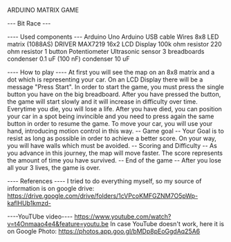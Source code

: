 ARDUINO MATRIX GAME

--- Bit Race ---

---- Used components ---
  Arduino Uno
  Arduino USB cable
  Wires
  8x8 LED matrix (1088AS)
  DRIVER MAX7219
  16x2 LCD Display
  100k ohm resistor
  220 ohm resistor
  1 button
  Potentiometer
  Ultrasonic sensor
  3 breadboards
  condenser 0.1 uF (100 nF)
  condenser 10 uF
  
---- How to play ----
  At first you will see the map on an 8x8 matrix and a dot which is representing your car. On an LCD Display there will be a message "Press Start". In order to start the game, you must press the single button you have on the big breadboard. After you have pressed the button, the game will start slowly and it will increase in difficulty over time. Everytime you die, you will lose a life. After you have died, you can position your car in a spot being invincible and you need to press again the same button in order to resume the game.
  To move your car, you will use your hand, introducing motion control in this way.
  -- Game goal --
  Your Goal is to resist as long as possible in order to achieve a better score. On your way, you will have walls which must be avoided.
  -- Scoring and Difficulty --
  As you advance in this journey, the map will move faster. The score represents the amount of time you have survived.
  -- End of the game --
  After you lose all your 3 lives, the game is over. 
  
---- References ---- 
  I tried to do everything myself, so my source of information is on google drive:
  https://drive.google.com/drive/folders/1cVPcoKMFGZNM7O5pWp-kaflHUb1kmzd-

----YouTUbe video----
https://www.youtube.com/watch?v=t4Onmaao4e4&feature=youtu.be
In case YouTube doesn't work, here it is on Google Photo:
https://photos.app.goo.gl/bMDp8pEoGgdAq25A6
